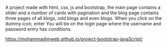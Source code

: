 A project made with html, css, js and bootstrap, the main page contains a slider and a number of cards with pagination and the blog page contains three pages of all blogs, odd blogs and even blogs. When you click on the dummy icon, enter You will be on the login page where the username and password entry has conditions.

https://mohammadjmweb.github.io/project-bootstrap-javaScript/
